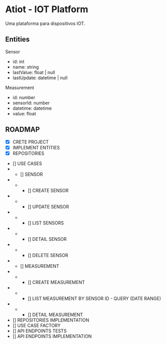 # Atiot - IOT Platform

Uma plataforma para dispositivos IOT.

## Entities

Sensor

- id: int
- name: string
- lastValue: float | null
- lastUpdate: datetime | null

Measurement

- id: number
- sensorId: number
- datetime: datetime
- value: float

## ROADMAP

- [x] CRETE PROJECT
- [x] IMPLEMENT ENTITIES
- [x] REPOSITORIES
- [] USE CASES
- - [] SENSOR
- - - [] CREATE SENSOR
- - - [] UPDATE SENSOR
- - - [] LIST SENSORS
- - - [] DETAIL SENSOR
- - - [] DELETE SENSOR
- - [] MEASUREMENT
- - - [] CREATE MEASUREMENT
- - - [] LIST MEASUREMENT BY SENSOR ID - QUERY (DATE RANGE)
- - - [] DETAIL MEASUREMENT
- [] REPOSITORIES IMPLEMENTATION
- [] USE CASE FACTORY
- [] API ENDPOINTS TESTS
- [] API ENDPOINTS IMPLEMENTATION

